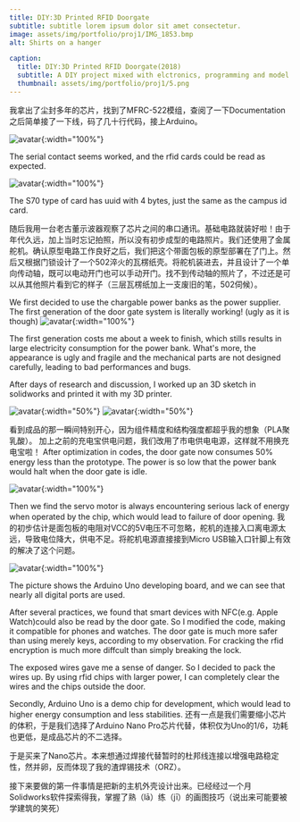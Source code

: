 ```yaml
---
title: DIY:3D Printed RFID Doorgate
subtitle: subtitle lorem ipsum dolor sit amet consectetur.
image: assets/img/portfolio/proj1/IMG_1853.bmp
alt: Shirts on a hanger

caption:
  title: DIY:3D Printed RFID Doorgate(2018)
  subtitle: A DIY project mixed with elctronics, programming and model designing.
  thumbnail: assets/img/portfolio/proj1/5.png
---
```

我拿出了尘封多年的芯片，找到了MFRC-522模组，查阅了一下Documentation之后简单接了一下线，码了几十行代码，接上Arduino。

![avatar](assets/img/portfolio/proj1/IMG_1847.JPG){:width="100%"}

The serial contact seems worked, and the rfid cards could be read as expected.

![avatar](assets/img/portfolio/proj1/IMG_1847.JPG){:width="100%"}

The S70 type of card has uuid with 4 bytes, just the same as the campus id card.


随后我用一台老古董示波器观察了芯片之间的串口通讯。基础电路就装好啦！由于年代久远，加上当时忘记拍照，所以没有初步成型的电路照片。我们还使用了金属舵机。确认原型电路工作良好之后，我们把这个带面包板的原型部署在了门上。然后又根据门锁设计了一个502淬火的瓦楞纸壳。将舵机装进去，并且设计了一个单向传动轴，既可以电动开门也可以手动开门。找不到传动轴的照片了，不过还是可以从其他照片看到它的样子（三层瓦楞纸加上一支废旧的笔，502伺候）。

We first decided to use the chargable power banks as the power supplier. The first generation of the door gate system is literally working! (ugly as it is though)
![avatar](assets/img/portfolio/proj1/IMG_1870.JPG){:width="100%"}

The first generation costs me about a week to finish, which stills results in large electricity consumption for the power bank. What's more, the appearance is ugly and fragile and the mechanical parts are not designed carefully, leading to bad performances and bugs. 

After days of research and discussion, I worked up an 3D sketch in solidworks and printed it with my 3D printer.

![avatar](assets/img/portfolio/proj1/6.png){:width="50%"}
![avatar](assets/img/portfolio/proj1/5.png){:width="50%"}


看到成品的那一瞬间特别开心，因为组件精度和结构强度都超乎我的想象（PLA聚乳酸）。
加上之前的充电宝供电问题，我们改用了市电供电电源，这样就不用换充电宝啦！
After optimization in codes, the door gate now consumes 50% energy less than the prototype. The power is so low that the power bank would halt when the door gate is idle.

![avatar](assets/img/portfolio/proj1/IMG_1870.JPG){:width="100%"}

Then we find the servo motor is always encountering serious lack of energy when operated by the chip, which would lead to failure of door opening. 我的初步估计是面包板的电阻对VCC的5V电压不可忽略，舵机的连接入口离电源太远，导致电位降大，供电不足。将舵机电源直接接到Micro USB输入口针脚上有效的解决了这个问题。

![avatar](assets/img/portfolio/proj1/IMG_1870.JPG){:width="100%"}

The picture shows the Arduino Uno developing board, and we can see that nearly all digital ports are used.

After several practices, we found that smart devices with NFC(e.g. Apple Watch)could also be read by the door gate. So I modified the code, making it compatible for phones and watches. The door gate is much more safer than using merely keys, according to my observation. For cracking the rfid encryption is much more diffcult than simply breaking the lock.

The exposed wires gave me a sense of danger. So I decided to pack the wires up. By using rfid chips with larger power, I can completely clear the wires and the chips outside the door. 

Secondly, Arduino Uno is a demo chip for development, which would lead to higher energy consumption and less stabilities. 还有一点是我们需要缩小芯片的体积，于是我们选择了Arduino Nano Pro芯片代替，体积仅为Uno的1/6，功耗也更低，是成品芯片的不二选择。

于是买来了Nano芯片。本来想通过焊接代替暂时的杜邦线连接以增强电路稳定性，然并卵，反而体现了我的渣焊锡技术（ORZ）。

接下来要做的第一件事情是把新的主机外壳设计出来。已经经过一个月Solidworks软件探索得我，掌握了熟（lā）练（jī）的画图技巧（说出来可能要被学建筑的笑死）

